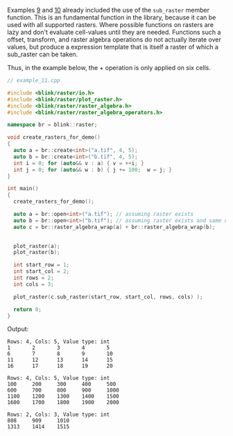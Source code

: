 Examples [9](./example_9.md) and [10](./example_10.md) already included the use of the `sub_raster` member function. This is an fundamental function in the library, because it can be used with all supported rasters. Where possible functions on rasters are lazy and don't evaluate cell-values until they are needed. Functions such a offset, transform, and raster algebra operations do not actually iterate over values, but produce a expression template that is itself a raster of which a sub_raster can be taken. 

Thus, in the example below, the + operation is only applied on six cells.
 
```cpp
// example_11.cpp

#include <blink/raster/io.h>
#include <blink/raster/plot_raster.h>
#include <blink/raster/raster_algebra.h>
#include <blink/raster/raster_algebra_operators.h>

namespace br = blink::raster;

void create_rasters_for_demo()
{
  auto a = br::create<int>("a.tif", 4, 5);
  auto b = br::create<int>("b.tif", 4, 5);
  int i = 0; for (auto&& v : a) { v = ++i; }
  int j = 0; for (auto&& w : b) { j += 100;  w = j; }
}

int main()
{
  create_rasters_for_demo();

  auto a = br::open<int>("a.tif"); // assuming raster exists
  auto b = br::open<int>("b.tif"); // assuming raster exists and same dimensions as "a.tif"
  auto c = br::raster_algebra_wrap(a) + br::raster_algebra_wrap(b);

  
  plot_raster(a);
  plot_raster(b);

  int start_row = 1;
  int start_col = 2;
  int rows = 2;
  int cols = 3;

  plot_raster(c.sub_raster(start_row, start_col, rows, cols) );

  return 0;
}
```

Output: 
```
Rows: 4, Cols: 5, Value type: int
1       2       3       4       5
6       7       8       9       10
11      12      13      14      15
16      17      18      19      20

Rows: 4, Cols: 5, Value type: int
100     200     300     400     500
600     700     800     900     1000
1100    1200    1300    1400    1500
1600    1700    1800    1900    2000

Rows: 2, Cols: 3, Value type: int
808     909     1010
1313    1414    1515
```
